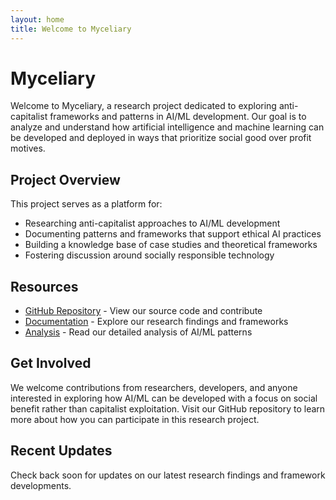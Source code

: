 ```yaml
---
layout: home
title: Welcome to Myceliary
---
```


# Myceliary

Welcome to Myceliary, a research project dedicated to exploring anti-capitalist frameworks and patterns in AI/ML development. Our goal is to analyze and understand how artificial intelligence and machine learning can be developed and deployed in ways that prioritize social good over profit motives.

## Project Overview

This project serves as a platform for:
- Researching anti-capitalist approaches to AI/ML development
- Documenting patterns and frameworks that support ethical AI practices
- Building a knowledge base of case studies and theoretical frameworks
- Fostering discussion around socially responsible technology

## Resources

- [GitHub Repository](https://github.com/jwynia/myceliary) - View our source code and contribute
- [Documentation](docs/) - Explore our research findings and frameworks
- [Analysis](analysis/) - Read our detailed analysis of AI/ML patterns

## Get Involved

We welcome contributions from researchers, developers, and anyone interested in exploring how AI/ML can be developed with a focus on social benefit rather than capitalist exploitation. Visit our GitHub repository to learn more about how you can participate in this research project.

## Recent Updates

Check back soon for updates on our latest research findings and framework developments.
